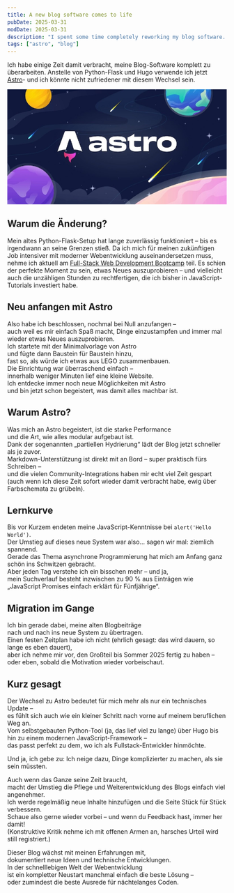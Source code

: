 ```yaml
---
title: A new blog software comes to life
pubDate: 2025-03-31
modDate: 2025-03-31
description: "I spent some time completely reworking my blog software. Instead of Python-Flask and Hugo, I am now using Astro - and I couldn't be happier with the switch."
tags: ["astro", "blog"]
---
```


Ich habe einige Zeit damit verbracht, meine Blog-Software komplett zu überarbeiten.
Anstelle von Python-Flask und Hugo verwende ich jetzt [Astro](https://astro.build)-
und ich könnte nicht zufriedener mit diesem Wechsel sein.

![A new blog software comes to life](./2025-03-31-cover.jpg "A new blog software comes to life")

## Warum die Änderung?

Mein altes Python-Flask-Setup hat lange zuverlässig funktioniert –
bis es irgendwann an seine Grenzen stieß.
Da ich mich für meinen zukünftigen Job intensiver mit moderner Webentwicklung auseinandersetzen muss,
nehme ich aktuell am [Full-Stack Web Development Bootcamp](https://bootcamp.dev/) teil.
Es schien der perfekte Moment zu sein, etwas Neues auszuprobieren –
und vielleicht auch die unzähligen Stunden zu rechtfertigen,
die ich bisher in JavaScript-Tutorials investiert habe.

## Neu anfangen mit Astro

Also habe ich beschlossen, nochmal bei Null anzufangen –  
auch weil es mir einfach Spaß macht,
Dinge einzustampfen und immer mal wieder etwas Neues auszuprobieren.  
Ich startete mit der Minimalvorlage von Astro  
und fügte dann Baustein für Baustein hinzu,  
fast so, als würde ich etwas aus LEGO zusammenbauen.  
Die Einrichtung war überraschend einfach –  
innerhalb weniger Minuten lief eine kleine Website.  
Ich entdecke immer noch neue Möglichkeiten mit Astro  
und bin jetzt schon begeistert, was damit alles machbar ist.

## Warum Astro?

Was mich an Astro begeistert, ist die starke Performance  
und die Art, wie alles modular aufgebaut ist.  
Dank der sogenannten „partiellen Hydrierung“ lädt der Blog jetzt schneller als je zuvor.  
Markdown-Unterstützung ist direkt mit an Bord – super praktisch fürs Schreiben –  
und die vielen Community-Integrations haben mir echt viel Zeit gespart  
(auch wenn ich diese Zeit sofort wieder damit verbracht habe, ewig über Farbschemata zu grübeln).

## Lernkurve

Bis vor Kurzem endeten meine JavaScript-Kenntnisse bei `alert('Hello World')`.  
Der Umstieg auf dieses neue System war also... sagen wir mal: ziemlich spannend.  
Gerade das Thema asynchrone Programmierung hat mich am Anfang ganz schön ins Schwitzen gebracht.  
Aber jeden Tag verstehe ich ein bisschen mehr – und ja,  
mein Suchverlauf besteht inzwischen zu 90 % aus Einträgen wie „JavaScript Promises einfach erklärt für Fünfjährige“.

## Migration im Gange

Ich bin gerade dabei, meine alten Blogbeiträge  
nach und nach ins neue System zu übertragen.  
Einen festen Zeitplan habe ich nicht (ehrlich gesagt: das wird dauern, so lange es eben dauert),  
aber ich nehme mir vor, den Großteil bis Sommer 2025 fertig zu haben –  
oder eben, sobald die Motivation wieder vorbeischaut.

## Kurz gesagt

Der Wechsel zu Astro bedeutet für mich mehr als nur ein technisches Update –  
es fühlt sich auch wie ein kleiner Schritt nach vorne auf meinem beruflichen Weg an.  
Vom selbstgebauten Python-Tool (ja, das lief viel zu lange) über Hugo
bis hin zu einem modernen JavaScript-Framework –  
das passt perfekt zu dem, wo ich als Fullstack-Entwickler hinmöchte.

Und ja, ich gebe zu: Ich neige dazu, Dinge komplizierter zu machen, als sie sein müssten.

Auch wenn das Ganze seine Zeit braucht,  
macht der Umstieg die Pflege und Weiterentwicklung des Blogs einfach viel angenehmer.  
Ich werde regelmäßig neue Inhalte hinzufügen und die Seite Stück für Stück verbessern.  
Schaue also gerne wieder vorbei – und wenn du Feedback hast, immer her damit!  
(Konstruktive Kritik nehme ich mit offenen Armen an, harsches Urteil wird still registriert.)

Dieser Blog wächst mit meinen Erfahrungen mit,  
dokumentiert neue Ideen und technische Entwicklungen.  
In der schnelllebigen Welt der Webentwicklung  
ist ein kompletter Neustart manchmal einfach die beste Lösung –  
oder zumindest die beste Ausrede für nächtelanges Coden.
